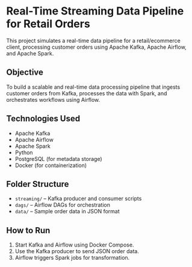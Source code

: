 # Real-Time Streaming Data Pipeline for Retail Orders

This project simulates a real-time data pipeline for a retail/ecommerce client, processing customer orders using Apache Kafka, Apache Airflow, and Apache Spark.

## Objective
To build a scalable and real-time data processing pipeline that ingests customer orders from Kafka, processes the data with Spark, and orchestrates workflows using Airflow.

## Technologies Used
- Apache Kafka
- Apache Airflow
- Apache Spark
- Python
- PostgreSQL (for metadata storage)
- Docker (for containerization)

## Folder Structure
- `streaming/` – Kafka producer and consumer scripts
- `dags/` – Airflow DAGs for orchestration
- `data/` – Sample order data in JSON format

## How to Run
1. Start Kafka and Airflow using Docker Compose.
2. Use the Kafka producer to send JSON order data.
3. Airflow triggers Spark jobs for transformation.

